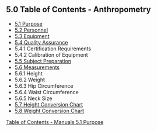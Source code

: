 ## 5.0 Table of Contents - Anthropometry

* [5.1 Purpose](:pages_path:/manuals/anthropometry/5-01-purpose.md)
* [5.2 Personnel](:pages_path:/manuals/anthropometry/5-02-personnel.md)
* [5.3 Equipment](:pages_path:/manuals/anthropometry/5-03-equipment.md)
* [5.4 Quality Assurance](:pages_path:/manuals/anthropometry/5-04-quality-assurance.md)
 * 5.4.1 Certification Requirements
 * 5.4.2 Calibration of Equipment
* [5.5 Subject Preparation](:pages_path:/manuals/anthropometry/5-05-subject-preparation.md)
* [5.6 Measurements](:pages_path:/manuals/anthropometry/5-06-measurements.md)
 * 5.6.1 Height
 * 5.6.2 Weight
 * 5.6.3 Hip Circumference
 * 5.6.4 Waist Circumference
 * 5.6.5 Neck Size
* [5.7 Height Conversion Chart](:pages_path:/manuals/anthropometry/5-07-height-conversion-chart.md)
* [5.8 Weight Conversion Chart](:pages_path:/manuals/anthropometry/5-08-weight-conversion-chart.md)



<div class="center">
<div class="btn-group">
  <a href=":pages_path:/manuals/manual-toc.md" class="btn btn-default">
    <span class="glyphicon glyphicon-chevron-up"></span>
    Table of Contents - Manuals
  </a>

  <a href=":pages_path:/manuals/anthropometry/5-01-purpose.md" class="btn btn-success">
    5.1 Purpose
    <span class="glyphicon glyphicon-chevron-right"></span>
  </a>
</div>
</div>
